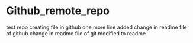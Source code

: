 # Github_remote_repo
test repo
creating file in github
one more line added 
change in readme file of github
change in readme file of git
modified to readme

